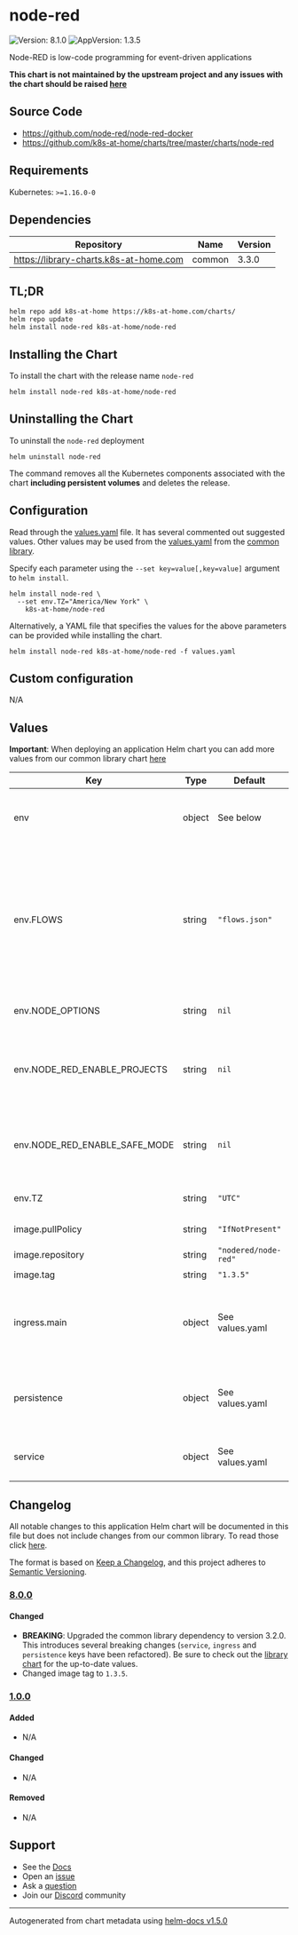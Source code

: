# node-red

![Version: 8.1.0](https://img.shields.io/badge/Version-8.1.0-informational?style=flat-square) ![AppVersion: 1.3.5](https://img.shields.io/badge/AppVersion-1.3.5-informational?style=flat-square)

Node-RED is low-code programming for event-driven applications

**This chart is not maintained by the upstream project and any issues with the chart should be raised [here](https://github.com/k8s-at-home/charts/issues/new/choose)**

## Source Code

* <https://github.com/node-red/node-red-docker>
* <https://github.com/k8s-at-home/charts/tree/master/charts/node-red>

## Requirements

Kubernetes: `>=1.16.0-0`

## Dependencies

| Repository | Name | Version |
|------------|------|---------|
| https://library-charts.k8s-at-home.com | common | 3.3.0 |

## TL;DR

```console
helm repo add k8s-at-home https://k8s-at-home.com/charts/
helm repo update
helm install node-red k8s-at-home/node-red
```

## Installing the Chart

To install the chart with the release name `node-red`

```console
helm install node-red k8s-at-home/node-red
```

## Uninstalling the Chart

To uninstall the `node-red` deployment

```console
helm uninstall node-red
```

The command removes all the Kubernetes components associated with the chart **including persistent volumes** and deletes the release.

## Configuration

Read through the [values.yaml](./values.yaml) file. It has several commented out suggested values.
Other values may be used from the [values.yaml](https://github.com/k8s-at-home/library-charts/tree/main/charts/stable/common/values.yaml) from the [common library](https://github.com/k8s-at-home/library-charts/tree/main/charts/stable/common).

Specify each parameter using the `--set key=value[,key=value]` argument to `helm install`.

```console
helm install node-red \
  --set env.TZ="America/New York" \
    k8s-at-home/node-red
```

Alternatively, a YAML file that specifies the values for the above parameters can be provided while installing the chart.

```console
helm install node-red k8s-at-home/node-red -f values.yaml
```

## Custom configuration

N/A

## Values

**Important**: When deploying an application Helm chart you can add more values from our common library chart [here](https://github.com/k8s-at-home/library-charts/tree/main/charts/stable/common)

| Key | Type | Default | Description |
|-----|------|---------|-------------|
| env | object | See below | environment variables. See [image docs](https://nodered.org/docs/getting-started/docker) for more details. |
| env.FLOWS | string | `"flows.json"` | Location of the flows configuration file. If you set `FLOWS: ""` then the flow file can be set via the `flowFile` property in the `settings.js` file. |
| env.NODE_OPTIONS | string | `nil` | Node.js runtime arguments |
| env.NODE_RED_ENABLE_PROJECTS | string | `nil` | Setting to `true` starts Node-RED with the projects feature enabled |
| env.NODE_RED_ENABLE_SAFE_MODE | string | `nil` | Setting to `true` starts Node-RED in safe (not running) mode |
| env.TZ | string | `"UTC"` | Set the container timezone |
| image.pullPolicy | string | `"IfNotPresent"` | image pull policy |
| image.repository | string | `"nodered/node-red"` | image repository |
| image.tag | string | `"1.3.5"` | image tag |
| ingress.main | object | See values.yaml | Enable and configure ingress settings for the chart under this key. |
| persistence | object | See values.yaml | Configure persistence settings for the chart under this key. |
| service | object | See values.yaml | Configures service settings for the chart. |

## Changelog

All notable changes to this application Helm chart will be documented in this file but does not include changes from our common library. To read those click [here](https://github.com/k8s-at-home/library-charts/tree/main/charts/stable/common#changelog).

The format is based on [Keep a Changelog](https://keepachangelog.com/en/1.0.0/), and this project adheres to [Semantic Versioning](https://semver.org/spec/v2.0.0.html).

### [8.0.0]

#### Changed

- **BREAKING**: Upgraded the common library dependency to version 3.2.0. This introduces several breaking changes (`service`, `ingress` and `persistence` keys have been refactored).
  Be sure to check out the [library chart](https://github.com/k8s-at-home/library-charts/blob/common-3.2.0/charts/stable/common/) for the up-to-date values.
- Changed image tag to `1.3.5`.

### [1.0.0]

#### Added

- N/A

#### Changed

- N/A

#### Removed

- N/A

[8.0.0]: #800
[1.0.0]: #100

## Support

- See the [Docs](https://docs.k8s-at-home.com/our-helm-charts/getting-started/)
- Open an [issue](https://github.com/k8s-at-home/charts/issues/new/choose)
- Ask a [question](https://github.com/k8s-at-home/organization/discussions)
- Join our [Discord](https://discord.gg/sTMX7Vh) community

----------------------------------------------
Autogenerated from chart metadata using [helm-docs v1.5.0](https://github.com/norwoodj/helm-docs/releases/v1.5.0)

